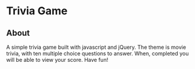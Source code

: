 # Trivia Game

## About
A simple trivia game built with javascript and jQuery. The theme is movie trivia, with ten multiple choice questions to answer. When, completed you will be able to view your score. Have fun!
